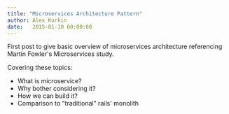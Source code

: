 ```yaml
---
title: "Microservices Architecture Pattern"
author: Alex Kurkin
date:   2015-01-10 00:00:00
---
```

First post to give basic overview of microservices architecture referencing Martin Fowler's Microservices study.

Covering these topics:

- What is microservice?
- Why bother considering it?
- How we can build it?
- Comparison to "traditional" rails' monolith

